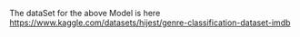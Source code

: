 The dataSet for the above Model is here
https://www.kaggle.com/datasets/hijest/genre-classification-dataset-imdb
